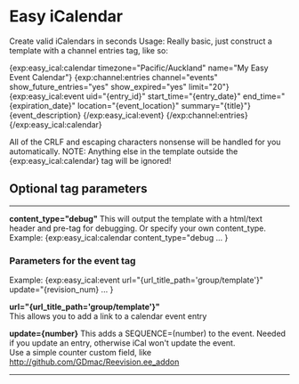# Easy iCalendar

Create valid iCalendars in seconds
Usage: Really basic, just construct a template with a channel entries tag, like so:

{exp:easy_ical:calendar timezone="Pacific/Auckland" name="My Easy Event Calendar"}
 {exp:channel:entries channel="events" show_future_entries="yes" show_expired="yes" limit="20"}
  {exp:easy_ical:event uid="{entry_id}" start_time="{entry_date}" end_time="{expiration_date}" location="{event_location}" summary="{title}"}
   {event_description}
  {/exp:easy_ical:event}
 {/exp:channel:entries}
{/exp:easy_ical:calendar}

All of the CRLF and escaping characters nonsense will be handled for you automatically.
NOTE: Anything else in the template outside the {exp:easy_ical:calendar} tag will be ignored!

## Optional tag parameters
--------------------------
**content_type="debug"**
This will output the template with a html/text header and pre-tag for debugging. Or specify your own content_type.  
Example: {exp:easy_ical:calendar content_type="debug ... }


### Parameters for the event tag
Example: {exp:easy_ical:event url="{url_title_path='group/template'}" update="{revision_num} ... }

**url="{url_title_path='group/template'}"**  
This allows you to add a link to a calendar event entry

**update={number}**
This adds a SEQUENCE=(number) to the event. Needed if you update an entry, otherwise iCal won't update the event.  
Use a simple counter custom field, like http://github.com/GDmac/Reevision.ee_addon

--------------------------